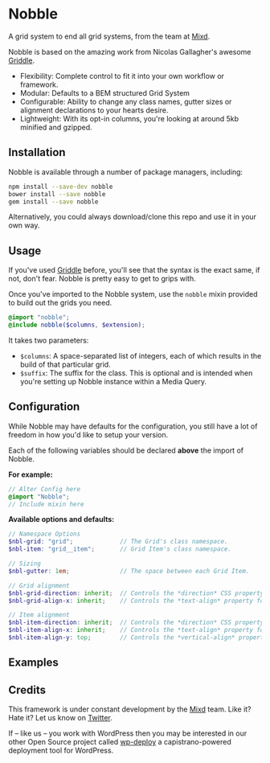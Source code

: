 # Nobble
A grid system to end all grid systems, from the team at [Mixd](http://www.mixd.co.uk).

Nobble is based on the amazing work from Nicolas Gallagher's awesome [Griddle](https://github.com/necolas/griddle).

- Flexibility: Complete control to fit it into your own workflow or framework.
- Modular: Defaults to a BEM structured Grid System
- Configurable: Ability to change any class names, gutter sizes or alignment declarations to your hearts desire.
- Lightweight: With its opt-in columns, you're looking at around 5kb minified and gzipped.

## Installation

Nobble is available through a number of package managers, including:

```sh
npm install --save-dev nobble
bower install --save nobble
gem install --save nobble
```

Alternatively, you could always download/clone this repo and use it in your own way.

## Usage

If you've used [Griddle](https://github.com/necolas/griddle) before, you'll see that the syntax is the exact same, if not, don't fear. Nobble is pretty easy to get to grips with.

Once you've imported to the Nobble system, use the `nobble` mixin provided to build out the grids you need.

```scss
@import "nobble";
@include nobble($columns, $extension);
```

It takes two parameters:

- `$columns`: A space-separated list of integers, each of which results in the build of that particular grid.
- `$suffix`: The suffix for the class. This is optional and is intended when you're setting up Nobble instance within a Media Query.


## Configuration
While Nobble may have defaults for the configuration, you still have a lot of freedom in how you'd like to setup your version.

Each of the following variables should be declared **above** the import of Nobble.

**For example:**

```scss
// Alter Config here
@import "Nobble";
// Include mixin here
```

**Available options and defaults:**

```scss
// Namespace Options
$nbl-grid: "grid";             // The Grid's class namespace.
$nbl-item: "grid__item";       // Grid Item's class namespace.

// Sizing
$nbl-gutter: 1em;              // The space between each Grid Item.

// Grid alignment
$nbl-grid-direction: inherit;  // Controls the *direction* CSS property for the Grid.
$nbl-grid-align-x: inherit;    // Controls the *text-align* property for the Grid.

// Item alignment
$nbl-item-direction: inherit;  // Controls the *direction* CSS property for the Grid Item.
$nbl-item-align-x: inherit;    // Controls the *text-align* property for the Grid Item.
$nbl-item-align-y: top;        // Controls the *vertical-align* property for the Grid Item.
```


## Examples


## Credits

This framework is under constant development by the [Mixd](http://mixd.co.uk) team. Like it? Hate it? Let us know on [Twitter](http://twitter.com/mixd).

If – like us – you work with WordPress then you may be interested in our other Open Source project called [wp-deploy](https://github.com/Mixd/wp-deploy) a capistrano-powered deployment tool for WordPress.
